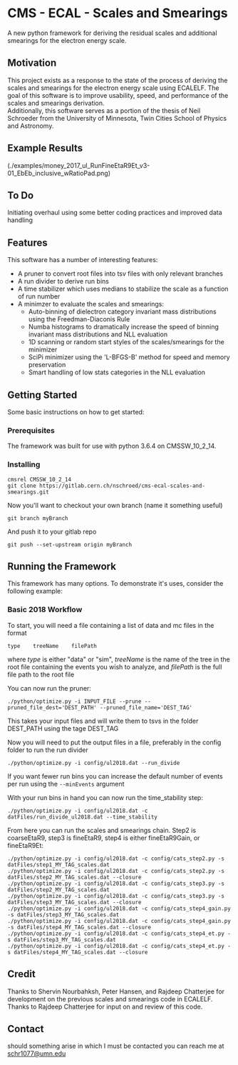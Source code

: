 # CMS - ECAL - Scales and Smearings

A new python framework for deriving the residual scales and additional smearings for the electron energy scale.

## Motivation

This project exists as a response to the state of the process of deriving the scales and smearings for the electron energy scale using ECALELF. 
The goal of this software is to improve usability, speed, and performance of the scales and smearings derivation.  
Additionally, this software serves as a portion of the thesis of Neil Schroeder from the University of Minnesota, Twin Cities School of Physics and Astronomy.

## Example Results

(./examples/money_2017_ul_RunFineEtaR9Et_v3-01_EbEb_inclusive_wRatioPad.png)

## To Do

Initiating overhaul using some better coding practices and improved data handling 

## Features

This software has a number of interesting features:
* A pruner to convert root files into tsv files with only relevant branches
* A run divider to derive run bins 
* A time stabilizer which uses medians to stabilize the scale as a function of run number
* A minimzer to evaluate the scales and smearings:
	* Auto-binning of dielectron category invariant mass distributions using the Freedman-Diaconis Rule
    * Numba histograms to dramatically increase the speed of binning invariant mass distributions and NLL evaluation
    * 1D scanning or random start styles of the scales/smearings for the minimizer
    * SciPi minimizer using the 'L-BFGS-B' method for speed and memory preservation
    * Smart handling of low stats categories in the NLL evaluation

## Getting Started

Some basic instructions on how to get started:

### Prerequisites

The framework was built for use with python 3.6.4 on CMSSW_10_2_14.

### Installing

```
cmsrel CMSSW_10_2_14
git clone https://gitlab.cern.ch/nschroed/cms-ecal-scales-and-smearings.git
```
Now you'll want to checkout your own branch (name it something useful)
```
git branch myBranch
```
And push it to your gitlab repo
```
git push --set-upstream origin myBranch
```

## Running the Framework

This framework has many options. To demonstrate it's uses, consider the following example:

### Basic 2018 Workflow

To start, you will need a file containing a list of data and mc files in the format 
```
type	treeName	filePath
```
where *type* is either "data" or "sim", *treeName* is the name of the tree in the root file containing the events you wish to analyze, and *filePath* is the full file path to the root file 

You can now run the pruner:
```
./python/optimize.py -i INPUT_FILE --prune --pruned_file_dest='DEST_PATH' --pruned_file_name='DEST_TAG'
```
This takes your input files and will write them to tsvs in the folder DEST_PATH using the tage DEST_TAG

Now you will need to put the output files in a file, preferably in the config folder to run the run divider
```
./python/optimize.py -i config/ul2018.dat --run_divide
```
If you want fewer run bins you can increase the default number of events per run using the `--minEvents` argument

With your run bins in hand you can now run the time_stability step:
```
./python/optimize.py -i config/ul2018.dat -c datFiles/run_divide_ul2018.dat --time_stability
```
From here you can run the scales and smearings chain. Step2 is coarseEtaR9, step3 is fineEtaR9, step4 is either fineEtaR9Gain, or fineEtaR9Et:

```
./python/optimize.py -i config/ul2018.dat -c config/cats_step2.py -s datFiles/step1_MY_TAG_scales.dat
./python/optimize.py -i config/ul2018.dat -c config/cats_step2.py -s datFiles/step2_MY_TAG_scales.dat --closure
./python/optimize.py -i config/ul2018.dat -c config/cats_step3.py -s datFiles/step2_MY_TAG_scales.dat 
./python/optimize.py -i config/ul2018.dat -c config/cats_step3.py -s datFiles/step3_MY_TAG_scales.dat --closure
./python/optimize.py -i config/ul2018.dat -c config/cats_step4_gain.py -s datFiles/step3_MY_TAG_scales.dat
./python/optimize.py -i config/ul2018.dat -c config/cats_step4_gain.py -s datFiles/step4_MY_TAG_scales.dat --closure
./python/optimize.py -i config/ul2018.dat -c config/cats_step4_et.py -s datFiles/step3_MY_TAG_scales.dat
./python/optimize.py -i config/ul2018.dat -c config/cats_step4_et.py -s datFiles/step4_MY_TAG_scales.dat --closure
```

## Credit

Thanks to Shervin Nourbahksh, Peter Hansen, and Rajdeep Chatterjee for development on the previous scales and smearings code in ECALELF.
Thanks to Rajdeep Chatterjee for input on and review of this code.

## Contact

should something arise in which I must be contacted you can reach me at   
schr1077@umn.edu
